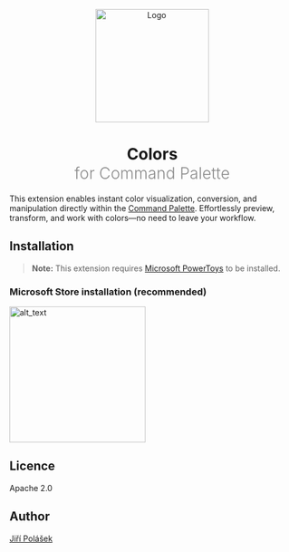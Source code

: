 <div align="center">

<p>
	<img src="art/StoreLogo.svg" alt="Logo" width="200" height="200">
</p>

<h1 align="center"><span style="font-weight: bold">Colors</span> <br /><span style="font-weight: 300; opacity: 0.5">for Command Palette</span></h1>

</div>

This extension enables instant color visualization, conversion, and manipulation directly within the [Command Palette](https://learn.microsoft.com/en-us/windows/powertoys/command-palette/overview). Effortlessly preview, transform, and work with colors—no need to leave your workflow.

## Installation

> **Note:** This extension requires [Microsoft PowerToys](https://apps.microsoft.com/detail/xp89dcgq3k6vld) to be installed.

### Microsoft Store installation (recommended)

<a href="https://apps.microsoft.com/detail/9NDDQK5VVLNB"><img alt="alt_text" width="240px" src="https://get.microsoft.com/images/en-us%20dark.svg" /></a>

## Licence

Apache 2.0

## Author

[Jiří Polášek](https://jiripolasek.com)